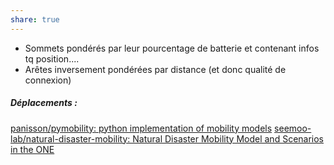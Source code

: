 ```yaml
---
share: true
---
```

- Sommets pondérés par leur pourcentage de batterie et contenant infos tq position....
- Arêtes inversement pondérées par distance (et donc qualité de connexion)

##### Déplacements : 
[panisson/pymobility: python implementation of mobility models](https://github.com/panisson/pymobility)
[seemoo-lab/natural-disaster-mobility: Natural Disaster Mobility Model and Scenarios in the ONE](https://github.com/seemoo-lab/natural-disaster-mobility)